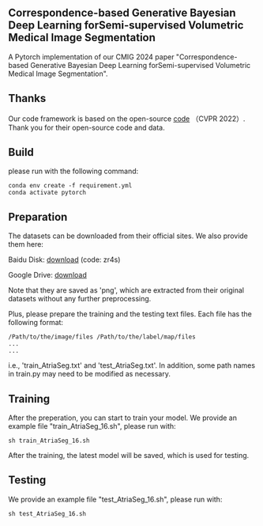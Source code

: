 ## Correspondence-based Generative Bayesian Deep Learning forSemi-supervised Volumetric Medical Image Segmentation

A Pytorch implementation of our CMIG 2024 paper "Correspondence-based Generative Bayesian Deep Learning forSemi-supervised Volumetric Medical Image Segmentation".

Thanks
-----
Our code framework is based on the open-source  <a href="https://pan.baidu.com/s/1yOGMBZOzlZ5UJ2EGh9y8CQ">code</a> （CVPR 2022）. Thank you for their open-source code and data.


Build
-----

please run with the following command:

```
conda env create -f requirement.yml
conda activate pytorch
```


Preparation
-----
The datasets can be downloaded from their official sites. We also provide them here:

Baidu Disk: <a href="https://pan.baidu.com/s/1yOGMBZOzlZ5UJ2EGh9y8CQ">download</a>  (code: zr4s)   

Google Drive: <a href="https://drive.google.com/drive/folders/1JprKNLCGQtaCXuVziNHz7HyOMbqzsXrM?usp=sharing">download</a>  

Note that they are saved as 'png', which are extracted from their original datasets without any further preprocessing. 

Plus, please prepare the training and the testing text files. Each file has the following format:

```
/Path/to/the/image/files /Path/to/the/label/map/files
...
...
```
i.e., 'train_AtriaSeg.txt' and 'test_AtriaSeg.txt'.
In addition, some path names in train.py may need to be modified as necessary.


Training
-----
After the preperation, you can start to train your model. We provide an example file "train_AtriaSeg_16.sh", please run with:

```
sh train_AtriaSeg_16.sh
```
After the training, the latest model will be saved, which is used for testing.

Testing
-----

We provide an example file "test_AtriaSeg_16.sh", please run with:

```
sh test_AtriaSeg_16.sh
```

